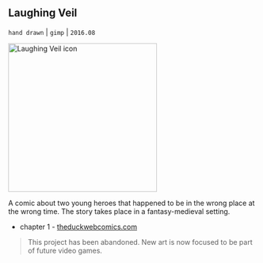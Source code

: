 ## Laughing Veil

`hand drawn` | `gimp` | `2016.08`

<img src="@ROOT@/images/icon_comic_laughing-veil.png" style="width:300px;" alt="Laughing Veil icon"/>

A comic about two young heroes that happened to be in the wrong place
at the wrong time. The story takes place in a fantasy-medieval setting.

* chapter 1 - <a class="button" href="http://www.theduckwebcomics.com/Laughing_Veil/">theduckwebcomics.com</a>

> This project has been abandoned. New art is now focused to be part of future video games.
